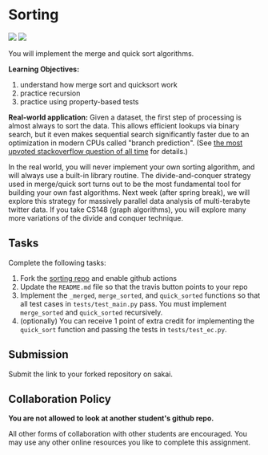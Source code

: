 # Sorting
[![](https://github.com/ktzchen/sorting/workflows/tests/badge.svg)](https://github.com/ktzchen/sorting/actions?query=workflow%3Atests)
[![](https://github.com/ktzchen/sorting/workflows/extra_credit/badge.svg)](https://github.com/ktzchen/sorting/actions?query=workflow%3Atests)

You will implement the merge and quick sort algorithms.

**Learning Objectives:**

1. understand how merge sort and quicksort work
1. practice recursion
1. practice using property-based tests

**Real-world application:**
Given a dataset, the first step of processing is almost always to sort the data.
This allows efficient lookups via binary search,
but it even makes sequential search significantly faster due to an optimization in modern CPUs called "branch prediction".
(See [the most upvoted stackoverflow question of all time](https://stackoverflow.com/questions/11227809/why-is-processing-a-sorted-array-faster-than-processing-an-unsorted-array) for details.)

In the real world, you will never implement your own sorting algorithm,
and will always use a built-in library routine.
The divide-and-conquer strategy used in merge/quick sort turns out to be the most fundamental tool for building your own fast algorithms.
Next week (after spring break), we will explore this strategy for massively parallel data analysis of multi-terabyte twitter data.
If you take CS148 (graph algorithms), you will explore many more variations of the divide and conquer technique.

## Tasks

Complete the following tasks:

1. Fork the [sorting repo](https://github.com/mikeizbicki/sorting) and enable github actions
1. Update the `README.md` file so that the travis button points to your repo
1. Implement the `_merged`, `merge_sorted`, and `quick_sorted` functions so that all test cases in `tests/test_main.py` pass.
   You must implement `merge_sorted` and `quick_sorted` recursively.
1. (optionally)
   You can receive 1 point of extra credit for implementing the `quick_sort` function and passing the tests in `tests/test_ec.py`.

## Submission

Submit the link to your forked repository on sakai.

## Collaboration Policy

**You are not allowed to look at another student's github repo.**

All other forms of collaboration with other students are encouraged.
You may use any other online resources you like to complete this assignment.
